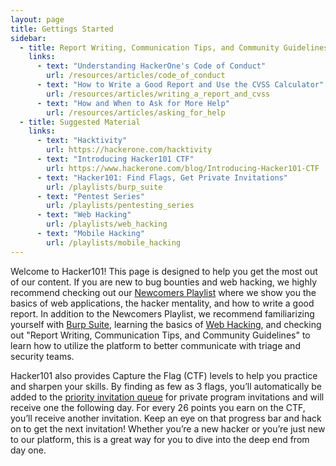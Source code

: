 ```yaml
---
layout: page
title: Gettings Started
sidebar:
  - title: Report Writing, Communication Tips, and Community Guidelines
    links:
      - text: "Understanding HackerOne's Code of Conduct"
        url: /resources/articles/code_of_conduct
      - text: "How to Write a Good Report and Use the CVSS Calculator"
        url: /resources/articles/writing_a_report_and_cvss
      - text: "How and When to Ask for More Help"
        url: /resources/articles/asking_for_help
  - title: Suggested Material
    links:
      - text: "Hacktivity"
        url: https://hackerone.com/hacktivity
      - text: "Introducing Hacker101 CTF"
        url: https://www.hackerone.com/blog/Introducing-Hacker101-CTF
      - text: "Hacker101: Find Flags, Get Private Invitations"
        url: /playlists/burp_suite
      - text: "Pentest Series"
        url: /playlists/pentesting_series
      - text: "Web Hacking"
        url: /playlists/web_hacking
      - text: "Mobile Hacking"
        url: /playlists/mobile_hacking
---
```


Welcome to Hacker101! This page is designed to help you get the most out of our content. If you are new to bug bounties and web hacking, we highly recommend checking out our [Newcomers Playlist](/playlists/newcomers) where we show you the basics of web applications, the hacker mentality, and how to write a good report. In addition to the Newcomers Playlist, we recommend familiarizing yourself with [Burp Suite](/playlists/burp_suite), learning the basics of [Web Hacking](/playlists/web_hacking), and checking out "Report Writing, Communication Tips, and Community Guidelines" to learn how to utilize the platform to better communicate with triage and security teams.

Hacker101 also provides Capture the Flag (CTF) levels to help you practice and sharpen your skills. By finding as few as 3 flags, you’ll automatically be added to the [priority invitation queue](https://docs.hackerone.com/hackers/invitations-priority-queue.html) for private program invitations and will receive one the following day. For every 26 points you earn on the CTF, you’ll receive another invitation. Keep an eye on that progress bar and hack on to get the next invitation! Whether you’re a new hacker or you’re just new to our platform, this is a great way for you to dive into the deep end from day one.
